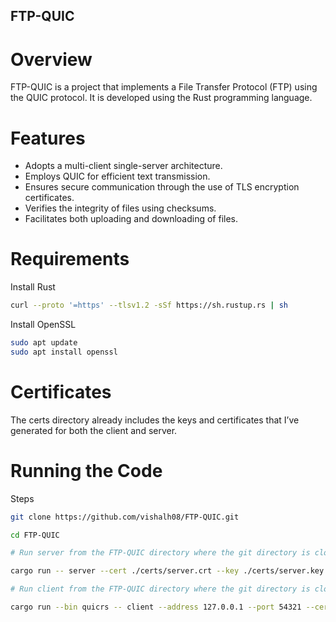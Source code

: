 ## FTP-QUIC

# Overview

FTP-QUIC is a project that implements a File Transfer Protocol (FTP) using the QUIC protocol. It is developed using the Rust programming language.

# Features

- Adopts a multi-client single-server architecture.
- Employs QUIC for efficient text transmission.
- Ensures secure communication through the use of TLS encryption certificates.
- Verifies the integrity of files using checksums.
- Facilitates both uploading and downloading of files.

# Requirements

Install Rust

```bash
curl --proto '=https' --tlsv1.2 -sSf https://sh.rustup.rs | sh
```

Install OpenSSL

```bash
sudo apt update
sudo apt install openssl
```

# Certificates

The certs directory already includes the keys and certificates that I’ve generated for both the client and server.

# Running the Code

Steps

```bash
git clone https://github.com/vishalh08/FTP-QUIC.git

cd FTP-QUIC

# Run server from the FTP-QUIC directory where the git directory is cloned

cargo run -- server --cert ./certs/server.crt --key ./certs/server.key

# Run client from the FTP-QUIC directory where the git directory is cloned (use separate terminal)

cargo run --bin quicrs -- client --address 127.0.0.1 --port 54321 --cert ./certs/ca.cert
```

